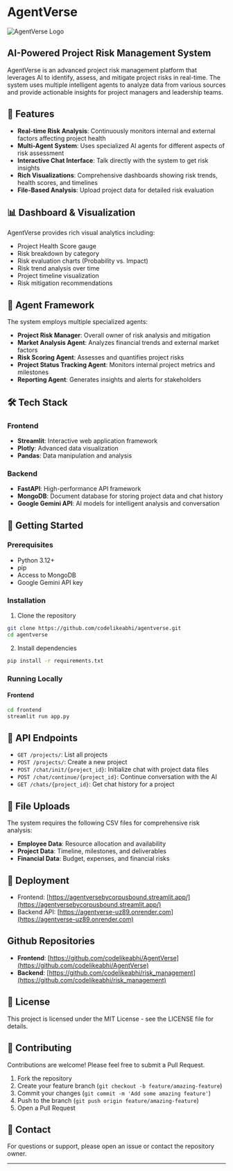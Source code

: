 # AgentVerse

![AgentVerse Logo](https://github.com//AgentVerse/blob/main/AGENTVERSE.png)

## AI-Powered Project Risk Management System

AgentVerse is an advanced project risk management platform that leverages AI to identify, assess, and mitigate project risks in real-time. The system uses multiple intelligent agents to analyze data from various sources and provide actionable insights for project managers and leadership teams.

## 🌟 Features

- **Real-time Risk Analysis**: Continuously monitors internal and external factors affecting project health
- **Multi-Agent System**: Uses specialized AI agents for different aspects of risk assessment
- **Interactive Chat Interface**: Talk directly with the system to get risk insights
- **Rich Visualizations**: Comprehensive dashboards showing risk trends, health scores, and timelines
- **File-Based Analysis**: Upload project data for detailed risk evaluation

## 📊 Dashboard & Visualization

AgentVerse provides rich visual analytics including:
- Project Health Score gauge
- Risk breakdown by category
- Risk evaluation charts (Probability vs. Impact)
- Risk trend analysis over time
- Project timeline visualization
- Risk mitigation recommendations

## 🤖 Agent Framework

The system employs multiple specialized agents:
- **Project Risk Manager**: Overall owner of risk analysis and mitigation
- **Market Analysis Agent**: Analyzes financial trends and external market factors
- **Risk Scoring Agent**: Assesses and quantifies project risks
- **Project Status Tracking Agent**: Monitors internal project metrics and milestones
- **Reporting Agent**: Generates insights and alerts for stakeholders

## 🛠️ Tech Stack

### Frontend
- **Streamlit**: Interactive web application framework
- **Plotly**: Advanced data visualization
- **Pandas**: Data manipulation and analysis

### Backend
- **FastAPI**: High-performance API framework
- **MongoDB**: Document database for storing project data and chat history
- **Google Gemini API**: AI models for intelligent analysis and conversation

## 🚀 Getting Started

### Prerequisites
- Python 3.12+
- pip
- Access to MongoDB
- Google Gemini API key

### Installation

1. Clone the repository
```bash
git clone https://github.com/codelikeabhi/agentverse.git
cd agentverse
```

2. Install dependencies
```bash
pip install -r requirements.txt
```

### Running Locally

#### Frontend
```bash
cd frontend
streamlit run app.py
```

## 🔄 API Endpoints

- `GET /projects/`: List all projects
- `POST /projects/`: Create a new project
- `POST /chat/init/{project_id}`: Initialize chat with project data files
- `POST /chat/continue/{project_id}`: Continue conversation with the AI
- `GET /chats/{project_id}`: Get chat history for a project

## 📁 File Uploads

The system requires the following CSV files for comprehensive risk analysis:
- **Employee Data**: Resource allocation and availability
- **Project Data**: Timeline, milestones, and deliverables
- **Financial Data**: Budget, expenses, and financial risks

## 📱 Deployment

- Frontend: [https://agentversebycorpusbound.streamlit.app/](https://agentversebycorpusbound.streamlit.app/)
- Backend API: [https://agentverse-uz89.onrender.com](https://agentverse-uz89.onrender.com)

## Github Repositories

- **Frontend**: [https://github.com/codelikeabhi/AgentVerse](https://github.com/codelikeabhi/AgentVerse)
- **Backend**: [https://github.com/codelikeabhi/risk_management](https://github.com/codelikeabhi/risk_management)

## 📜 License

This project is licensed under the MIT License - see the LICENSE file for details.

## 👥 Contributing

Contributions are welcome! Please feel free to submit a Pull Request.

1. Fork the repository
2. Create your feature branch (`git checkout -b feature/amazing-feature`)
3. Commit your changes (`git commit -m 'Add some amazing feature'`)
4. Push to the branch (`git push origin feature/amazing-feature`)
5. Open a Pull Request

## 📧 Contact

For questions or support, please open an issue or contact the repository owner.

---
